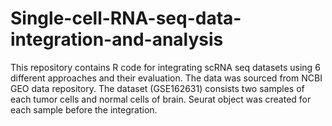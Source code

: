# Single-cell-RNA-seq-data-integration-and-analysis
This repository contains R code for integrating scRNA seq datasets using 6 different approaches and their evaluation. The data was sourced from NCBI GEO data repository. The dataset (GSE162631) consists two samples of each tumor cells and normal cells of brain. Seurat object was created for each sample before the integration. 
